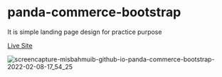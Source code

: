 # panda-commerce-bootstrap

It is simple landing page design for practice purpose

[Live Site](https://misbahmuib.github.io/panda-commerce-bootstrap/)

![screencapture-misbahmuib-github-io-panda-commerce-bootstrap-2022-02-08-17_54_25](https://user-images.githubusercontent.com/45326654/152982298-a68d0f4c-6002-4235-b31a-9fabca496f57.png)

